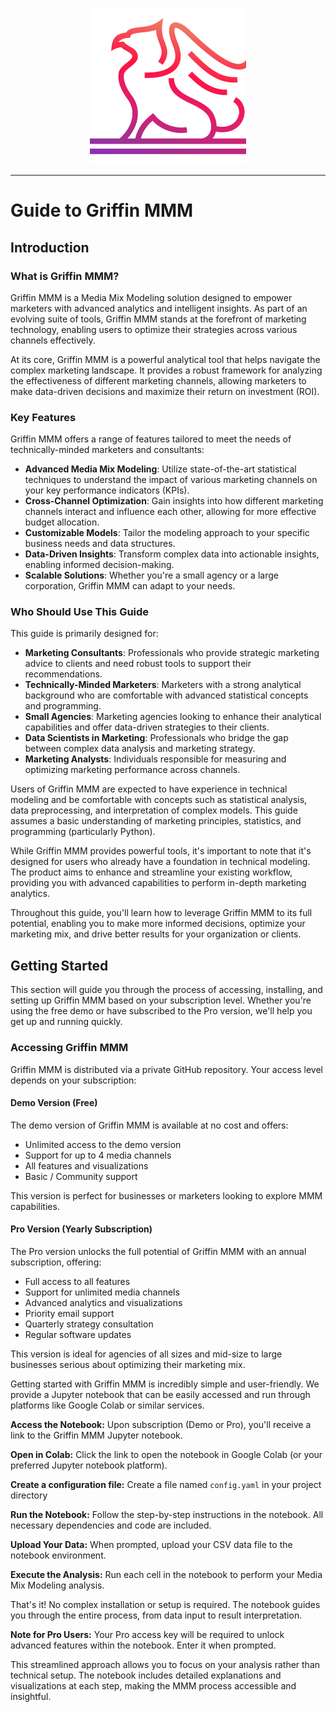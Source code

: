 <p align="center">
  <img src="https://github.com/griffin-analytics/griffin-mmm-demo/raw/main/images/logo.png" alt="Griffin Logo">
</p>

----

# Guide to Griffin MMM

## Introduction

### What is Griffin MMM?

Griffin MMM is a Media Mix Modeling solution designed to empower marketers with advanced analytics and intelligent insights. As part of an evolving suite of tools, Griffin MMM stands at the forefront of marketing technology, enabling users to optimize their strategies across various channels effectively.

At its core, Griffin MMM is a powerful analytical tool that helps navigate the complex marketing landscape. It provides a robust framework for analyzing the effectiveness of different marketing channels, allowing marketers to make data-driven decisions and maximize their return on investment (ROI).

### Key Features

Griffin MMM offers a range of features tailored to meet the needs of technically-minded marketers and consultants:

- **Advanced Media Mix Modeling**: Utilize state-of-the-art statistical techniques to understand the impact of various marketing channels on your key performance indicators (KPIs).
- **Cross-Channel Optimization**: Gain insights into how different marketing channels interact and influence each other, allowing for more effective budget allocation.
- **Customizable Models**: Tailor the modeling approach to your specific business needs and data structures.
- **Data-Driven Insights**: Transform complex data into actionable insights, enabling informed decision-making.
- **Scalable Solutions**: Whether you're a small agency or a large corporation, Griffin MMM can adapt to your needs.

### Who Should Use This Guide

This guide is primarily designed for:

- **Marketing Consultants**: Professionals who provide strategic marketing advice to clients and need robust tools to support their recommendations.
- **Technically-Minded Marketers**: Marketers with a strong analytical background who are comfortable with advanced statistical concepts and programming.
- **Small Agencies**: Marketing agencies looking to enhance their analytical capabilities and offer data-driven strategies to their clients.
- **Data Scientists in Marketing**: Professionals who bridge the gap between complex data analysis and marketing strategy.
- **Marketing Analysts**: Individuals responsible for measuring and optimizing marketing performance across channels.

Users of Griffin MMM are expected to have experience in technical modeling and be comfortable with concepts such as statistical analysis, data preprocessing, and interpretation of complex models. This guide assumes a basic understanding of marketing principles, statistics, and programming (particularly Python).

While Griffin MMM provides powerful tools, it's important to note that it's designed for users who already have a foundation in technical modeling. The product aims to enhance and streamline your existing workflow, providing you with advanced capabilities to perform in-depth marketing analytics.

Throughout this guide, you'll learn how to leverage Griffin MMM to its full potential, enabling you to make more informed decisions, optimize your marketing mix, and drive better results for your organization or clients.

## Getting Started

This section will guide you through the process of accessing, installing, and setting up Griffin MMM based on your subscription level. Whether you're using the free demo or have subscribed to the Pro version, we'll help you get up and running quickly.

### Accessing Griffin MMM

Griffin MMM is distributed via a private GitHub repository. Your access level depends on your subscription:

#### Demo Version (Free)

The demo version of Griffin MMM is available at no cost and offers:

- Unlimited access to the demo version
- Support for up to 4 media channels
- All features and visualizations
- Basic / Community support

This version is perfect for businesses or marketers looking to explore MMM capabilities.

#### Pro Version (Yearly Subscription)

The Pro version unlocks the full potential of Griffin MMM with an annual subscription, offering:

- Full access to all features
- Support for unlimited media channels
- Advanced analytics and visualizations
- Priority email support
- Quarterly strategy consultation
- Regular software updates

This version is ideal for agencies of all sizes and mid-size to large businesses serious about optimizing their marketing mix.

Getting started with Griffin MMM is incredibly simple and user-friendly. We provide a Jupyter notebook that can be easily accessed and run through platforms like Google Colab or similar services.

 **Access the Notebook:** Upon subscription (Demo or Pro), you'll receive a link to the Griffin MMM Jupyter notebook.

 **Open in Colab:** Click the link to open the notebook in Google Colab (or your preferred Jupyter notebook platform).

 **Create a configuration file:** Create a file named `config.yaml` in your project directory

 **Run the Notebook:** Follow the step-by-step instructions in the notebook. All necessary dependencies and code are included.

 **Upload Your Data:** When prompted, upload your CSV data file to the notebook environment.

 **Execute the Analysis:** Run each cell in the notebook to perform your Media Mix Modeling analysis.

That's it! No complex installation or setup is required. The notebook guides you through the entire process, from data input to result interpretation.

**Note for Pro Users:** Your Pro access key will be required to unlock advanced features within the notebook. Enter it when prompted.

This streamlined approach allows you to focus on your analysis rather than technical setup. The notebook includes detailed explanations and visualizations at each step, making the MMM process accessible and insightful.


